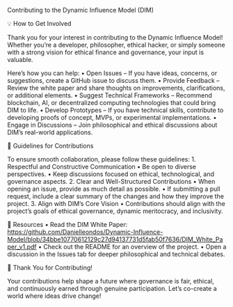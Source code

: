 Contributing to the Dynamic Influence Model (DIM)

💡 How to Get Involved

Thank you for your interest in contributing to the Dynamic Influence Model! Whether you’re a developer, philosopher, ethical hacker, or simply someone with a strong vision for ethical finance and governance, your input is valuable.

Here’s how you can help:
	•	Open Issues – If you have ideas, concerns, or suggestions, create a GitHub issue to discuss them.
	•	Provide Feedback – Review the white paper and share thoughts on improvements, clarifications, or additional elements.
	•	Suggest Technical Frameworks – Recommend blockchain, AI, or decentralized computing technologies that could bring DIM to life.
	•	Develop Prototypes – If you have technical skills, contribute to developing proofs of concept, MVPs, or experimental implementations.
	•	Engage in Discussions – Join philosophical and ethical discussions about DIM’s real-world applications.

📜 Guidelines for Contributions

To ensure smooth collaboration, please follow these guidelines:
	1.	Respectful and Constructive Communication
	•	Be open to diverse perspectives.
	•	Keep discussions focused on ethical, technological, and governance aspects.
	2.	Clear and Well-Structured Contributions
	•	When opening an issue, provide as much detail as possible.
	•	If submitting a pull request, include a clear summary of the changes and how they improve the project.
	3.	Align with DIM’s Core Vision
	•	Contributions should align with the project’s goals of ethical governance, dynamic meritocracy, and inclusivity.

🔗 Resources
	•	Read the DIM White Paper: https://github.com/Danielleondos/Dynamic-Influence-Model/blob/34bbe10770612129c27d94137731d5fab50f7636/DIM_White_Paper_v1.pdf
	•	Check out the README for an overview of the project.
	•	Open a discussion in the Issues tab for deeper philosophical and technical debates.

🤝 Thank You for Contributing!

Your contributions help shape a future where governance is fair, ethical, and continuously earned through genuine participation. Let’s co-create a world where ideas drive change!
